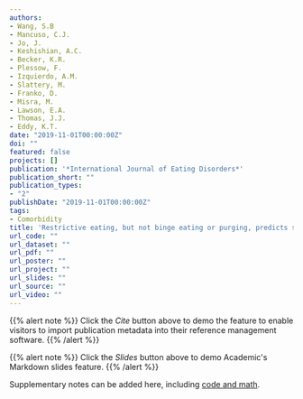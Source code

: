 ```yaml
---
authors:
- Wang, S.B
- Mancuso, C.J.
- Jo, J.
- Keshishian, A.C.
- Becker, K.R.
- Plessow, F.
- Izquierdo, A.M.
- Slattery, M.
- Franko, D.
- Misra, M.
- Lawson, E.A.
- Thomas, J.J.
- Eddy, K.T.
date: "2019-11-01T00:00:00Z"
doi: ""
featured: false
projects: []
publication: '*International Journal of Eating Disorders*'
publication_short: ""
publication_types:
- "2"
publishDate: "2019-11-01T00:00:00Z"
tags:
- Comorbidity
title: 'Restrictive eating, but not binge eating or purging, predicts suicidal ideation in adolescents and young adults with low-weight eating disorders'
url_code: ""
url_dataset: ""
url_pdf: ""
url_poster: ""
url_project: ""
url_slides: ""
url_source: ""
url_video: ""
---
```



{{% alert note %}}
Click the *Cite* button above to demo the feature to enable visitors to import publication metadata into their reference management software.
{{% /alert %}}

{{% alert note %}}
Click the *Slides* button above to demo Academic's Markdown slides feature.
{{% /alert %}}

Supplementary notes can be added here, including [code and math](https://sourcethemes.com/academic/docs/writing-markdown-latex/).

